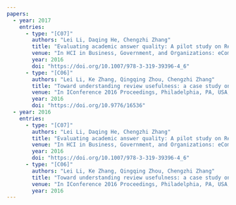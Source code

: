 ```yaml
---
papers:
  - year: 2017
    entries:
      - type: "[C07]"
        authors: "Lei Li, Daqing He, Chengzhi Zhang"
        title: "Evaluating academic answer quality: A pilot study on ResearchGate Q&A"
        venue: "In HCI in Business, Government, and Organizations: eCommerce and Innovation: Third International Conference, HCIBGO 2016, Held as Part of HCI International 2016, Toronto, Canada, July 17-22, 2016, Proceedings, Part I 3, pp. 61-71. Springer International Publishing"
        year: 2016
        doi: "https://doi.org/10.1007/978-3-319-39396-4_6"
      - type: "[C06]"
        authors: "Lei Li, Ke Zhang, Qingqing Zhou, Chengzhi Zhang"
        title: "Toward understanding review usefulness: a case study on Yelp restaurants"
        venue: "In IConference 2016 Proceedings, Philadelphia, PA, USA, iSchools"
        year: 2016
        doi: "https://doi.org/10.9776/16536"
  - year: 2016
    entries:
      - type: "[C07]"
        authors: "Lei Li, Daqing He, Chengzhi Zhang"
        title: "Evaluating academic answer quality: A pilot study on ResearchGate Q&A"
        venue: "In HCI in Business, Government, and Organizations: eCommerce and Innovation: Third International Conference, HCIBGO 2016, Held as Part of HCI International 2016, Toronto, Canada, July 17-22, 2016, Proceedings, Part I 3, pp. 61-71. Springer International Publishing"
        year: 2016
        doi: "https://doi.org/10.1007/978-3-319-39396-4_6"
      - type: "[C06]"
        authors: "Lei Li, Ke Zhang, Qingqing Zhou, Chengzhi Zhang"
        title: "Toward understanding review usefulness: a case study on Yelp restaurants"
        venue: "In IConference 2016 Proceedings, Philadelphia, PA, USA, iSchools"
        year: 2016
---
```

